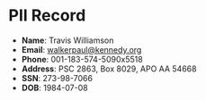 # PII Record
- **Name**: Travis Williamson
- **Email**: walkerpaul@kennedy.org
- **Phone**: 001-183-574-5090x5518
- **Address**: PSC 2863, Box 8029, APO AA 54668
- **SSN**: 273-98-7066
- **DOB**: 1984-07-08

